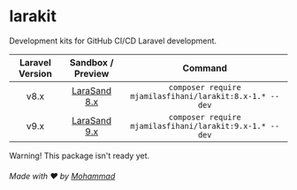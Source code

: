 # larakit

Development kits for GitHub CI/CD Laravel development.

| Laravel Version  | Sandbox / Preview                                                              | Command                                                     |
| :--------------: | :----------------------------------------------------------------------------: | :---------------------------------------------------------: |
| v8.x             | <a href="https://github.com/mjamilasfihani/larasand-8.x">LaraSand 8.x</a>      | `composer require mjamilasfihani/larakit:8.x-1.* --dev`     |
| v9.x             | <a href="https://github.com/mjamilasfihani/larasand-9.x">LaraSand 9.x</a>      | `composer require mjamilasfihani/larakit:9.x-1.* --dev`     |

Warning! This package isn't ready yet.

###### Made with :heart: by <a href="https://www.instagram.com/mjamilasfihani">Mohammad</a>
